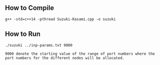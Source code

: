 ## How to Compile

```
g++ -std=c++14 -pthread Suzuki-Kasami.cpp -o suzuki
```

## How to Run

```
./suzuki ../inp-params.txt 9000

9000 denote the starting value of the range of port numbers where the port numbers for the different nodes will be allocated.
```